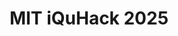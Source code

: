 ---
title: "MIT iQuHack 2025"
summary: "2nd Place - Moody's Challenge"
coverImage: "https://ilksh.github.io/assets/projects/Award/MIT.png"
order: 2
---